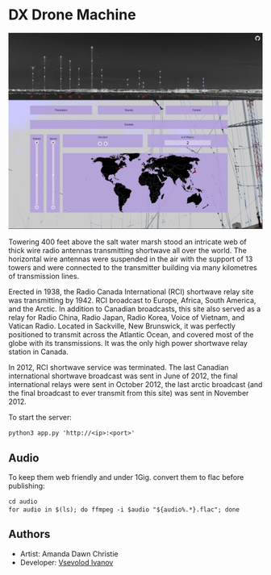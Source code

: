 # DX Drone Machine

![Demo Preview of Two Players](./demo/preview-01.png)

Towering 400 feet above the salt water marsh stood an intricate web of thick wire radio antennas transmitting shortwave all over the world. The horizontal wire antennas were suspended in the air with the support of 13 towers and were connected to the transmitter building via many kilometres of transmission lines.

Erected in 1938, the Radio Canada International (RCI) shortwave relay site was transmitting by 1942.  RCI broadcast to Europe, Africa, South America, and the Arctic.  In addition to Canadian broadcasts, this site also served as a relay for Radio China, Radio Japan, Radio Korea, Voice of Vietnam, and Vatican Radio. Located in Sackville, New Brunswick, it was perfectly positioned to transmit across the Atlantic Ocean, and covered most of the globe with its transmissions. It was the only high power shortwave relay station in Canada.

In 2012, RCI shortwave service was terminated.  The last Canadian international shortwave broadcast was sent in June of 2012, the final international relays were sent in October 2012, the last arctic broadcast (and the final broadcast to ever transmit from this site) was sent in November 2012.  

To start the server:
```
python3 app.py 'http://<ip>:<port>'
```

## Audio

To keep them web friendly and under 1Gig. convert them to flac before publishing:

    cd audio
    for audio in $(ls); do ffmpeg -i $audio "${audio%.*}.flac"; done

## Authors

- Artist: Amanda Dawn Christie
- Developer: [Vsevolod Ivanov](https://github.com/binarytrails)
